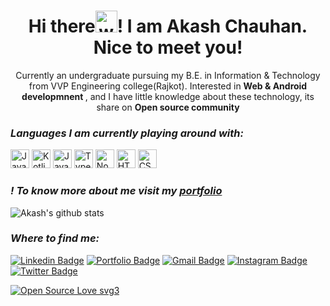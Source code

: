 <h1 align="center">Hi there<img alt="wave" src="https://emojis.slackmojis.com/emojis/images/1588177020/8809/wave_hello.gif?1588177020" width="35">! I am Akash Chauhan.<br> Nice to meet you!</h1>

<p align="center">Currently an undergraduate pursuing my B.E. in Information & Technology from VVP Engineering college(Rajkot). Interested in <b>Web & Android developmnent </b>, and I have little knowledge about these technology, its share on <b>Open source community</b></p>

 *<h3>Languages I am currently playing around with:</h3>*

<img alt="Java" src="https://img.shields.io/badge/-Java-orange?style=for-the-badge&logo=java" height="30">  <img alt="Kotlin" src="https://img.shields.io/badge/-Kotlin-071a52?style=for-the-badge&logo=kotlin" height="30">  <img alt="Javascript" src="https://img.shields.io/badge/-Javascript-000?style=for-the-badge&logo=javascript" height="30"> <img alt="Typescript" src="https://img.shields.io/badge/typescript%20-%23007ACC.svg?&style=for-the-badge&logo=typescript&logoColor=white" height="30">  <img alt="Nodejs" src="https://img.shields.io/badge/-Node-brightgreen?style=for-the-badge&logo=Node.js&logoColor=white" height="30"> <img alt="HTML5" src="https://img.shields.io/badge/html5%20-%23E34F26.svg?&style=for-the-badge&logo=html5&logoColor=white" height="30"> <img alt="CSS3" src="https://img.shields.io/badge/css3%20-%231572B6.svg?&style=for-the-badge&logo=css3&logoColor=white" height="30">

### *! To know more about me visit my [portfolio](https://akashsite.netlify.app/)*

 ![Akash's github stats](https://github-readme-stats.vercel.app/api?username=Akash52&show_icons=true&theme=highcontrast)

*<h3>Where to find me:</h3>*
[![Linkedin Badge](https://img.shields.io/badge/-AkashChauhan-blue?style=flat&logo=Linkedin&logoColor=white&link=https://www.linkedin.com/in/akash-chauhan-3616321a4/)](https://www.linkedin.com/in/akash-chauhan-3616321a4/)
[![Portfolio Badge](https://img.shields.io/badge/-AkashChauhan-000000?style=flat&labelColor=000000&logo=Medium&link=https://medium.com/@19it197)](https://medium.com/@19it197)
[![Gmail Badge](https://img.shields.io/badge/-akashchauhan-c14438?style=flat&logo=Gmail&logoColor=white&link=mailto:ac8572611@gmail.com)](mailto:ac8572611@gmail.com)
[![Instagram Badge](https://img.shields.io/badge/-AkashChauhan-orange?style=flat&logo=instagram&logoColor=white&link=https://www.instagram.com/coding.7.7.7)](https://www.instagram.com/coding.7.7.7)
[![Twitter Badge](https://img.shields.io/badge/-AkashChauhan-blue?style=flat&logo=twitter&logoColor=white&link=https://twitter.com/ac8572611)](https://twitter.com/ac8572611)
 
 [![Open Source Love svg3](https://badges.frapsoft.com/os/v3/open-source.svg?v=103)](https://github.com/ellerbrock/open-source-badges/)


